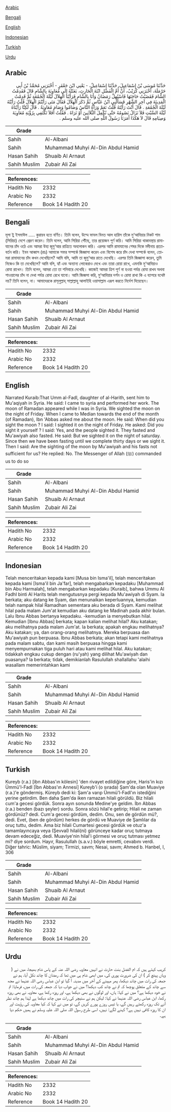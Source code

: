[Arabic](#arabic)

[Bengali](#bengali)

[English](#english)

[Indonesian](#indonesian)

[Turkish](#turkish)

[Urdu](#urdu)

## Arabic


<div dir="rtl" lang="ar" style={{fontSize:'larger',backgroundColor:'#f8f9fa',padding:20}}>
حَدَّثَنَا مُوسَى بْنُ إِسْمَاعِيلَ، حَدَّثَنَا إِسْمَاعِيلُ، - يَعْنِي ابْنَ جَعْفَرٍ - أَخْبَرَنِي مُحَمَّدُ بْنُ أَبِي حَرْمَلَةَ، أَخْبَرَنِي كُرَيْبٌ، أَنَّ أُمَّ الْفَضْلِ ابْنَةَ الْحَارِثِ، بَعَثَتْهُ إِلَى مُعَاوِيَةَ بِالشَّامِ قَالَ فَقَدِمْتُ الشَّامَ فَقَضَيْتُ حَاجَتَهَا فَاسْتُهِلَّ رَمَضَانُ وَأَنَا بِالشَّامِ فَرَأَيْنَا الْهِلاَلَ لَيْلَةَ الْجُمُعَةِ ثُمَّ قَدِمْتُ الْمَدِينَةَ فِي آخِرِ الشَّهْرِ فَسَأَلَنِي ابْنُ عَبَّاسٍ ثُمَّ ذَكَرَ الْهِلاَلَ فَقَالَ مَتَى رَأَيْتُمُ الْهِلاَلَ قُلْتُ رَأَيْتُهُ لَيْلَةَ الْجُمُعَةِ ‏.‏ قَالَ أَنْتَ رَأَيْتَهُ قُلْتُ نَعَمْ وَرَآهُ النَّاسُ وَصَامُوا وَصَامَ مُعَاوِيَةُ ‏.‏ قَالَ لَكِنَّا رَأَيْنَاهُ لَيْلَةَ السَّبْتِ فَلاَ نَزَالُ نَصُومُهُ حَتَّى نُكْمِلَ الثَّلاَثِينَ أَوْ نَرَاهُ ‏.‏ فَقُلْتُ أَفَلاَ تَكْتَفِي بِرُؤْيَةِ مُعَاوِيَةَ وَصِيَامِهِ قَالَ لاَ هَكَذَا أَمَرَنَا رَسُولُ اللَّهِ صلى الله عليه وسلم ‏.‏
</div>
<div style={{backgroundColor:'#f8f9fa',padding:20, marginBottom: 10}}><table> <thead> <tr> <th>Grade</th> <th></th> </tr> </thead> <tbody> <tr><td>Sahih</td><td>Al-Albani</td></tr><tr><td>Sahih</td><td>Muhammad Muhyi Al-Din Abdul Hamid</td></tr><tr><td>Hasan Sahih</td><td>Shuaib Al Arnaut</td></tr><tr><td>Sahih Muslim</td><td>Zubair Ali Zai</td></tr></tbody></table><table> <thead> <tr> <th>References:</th> <th></th> </tr> </thead> <tbody><tr><td>Hadith No</td><td>2332</td></tr><tr><td>Arabic No</td><td>2332</td></tr><tr><td>Reference</td><td>Book 14 Hadith 20</td></tr></tbody></table></div>

## Bengali


<div dir="ltr" lang="bn" style={{fontSize:'larger',backgroundColor:'#f8f9fa',padding:20}}>
মূসা ই্ন ইসমাঈল ..... কুরায়ব হতে বর্ণিত। তিনি বলেন, উম্মে ফাযল বিনত আল হারিস তাঁকে মু‘আবিয়ার নিকট শাম (সিরিয়া) দেশে প্রেরণ করেন। তিনি বলেন, আমি সিরিয়া পৌঁছে, তার প্রয়োজন পূর্ণ করি। আমি সিরিয়া থাকাবস্থায় রামাযানের চাঁদ ওঠে এবং আমরা উহা জুমু‘আর রাত্রিতে অবলোকন করি। এরপর আমি রামাযানের শেষর দিকে মদীনায় প্রত্যাবর্তন করি। ইবন আব্বাস (রাঃ) আমাকে সফর সম্পর্কে জিজ্ঞাসা করেন এবং বিশেষ করে চাঁদ দেখা সম্পর্কে বলেন, তোমরা রামাযানের চাঁদ কখন দেখেছিলে? আমি বলি, আমি তা জুমু‘আর রাতে দেখেছি। এরপর তিনি জিজ্ঞাসা করেন, তুমি নিজেও কি তা দেখেছিলে? আমি বলি, হ্যাঁ এবং অন্যান্য লোকেরাও দেখে এবং তারা রোয়া রাখে, এমনকি মু‘আবিয়াও রোযা রাখেন। তিনি বলেন, আমরা তো তা শনিবারে দেখেছি। কাজেই আমরা ত্রিশ পূর্ণ না হওয়া পর্যন্ত রোযা রাখব অথবা শাওয়ালের চাঁদ না দেখা পর্যন্ত রোযা রেখে যাবো। আমি জিজ্ঞসা করি, মু‘আবিয়ার দর্শন ও রোযা রাখা কি এ ব্যাপরে যথেষ্ট নয়? তিনি বলেন, না। আমাদেরকে রাসৃলুল্লাহ্ সাল্লাল্লাহু আলাইহি ওয়াসাল্লাম এরূপ করতে নির্দেশ দিয়েছেন।
</div>
<div style={{backgroundColor:'#f8f9fa',padding:20, marginBottom: 10}}><table> <thead> <tr> <th>Grade</th> <th></th> </tr> </thead> <tbody> <tr><td>Sahih</td><td>Al-Albani</td></tr><tr><td>Sahih</td><td>Muhammad Muhyi Al-Din Abdul Hamid</td></tr><tr><td>Hasan Sahih</td><td>Shuaib Al Arnaut</td></tr><tr><td>Sahih Muslim</td><td>Zubair Ali Zai</td></tr></tbody></table><table> <thead> <tr> <th>References:</th> <th></th> </tr> </thead> <tbody><tr><td>Hadith No</td><td>2332</td></tr><tr><td>Arabic No</td><td>2332</td></tr><tr><td>Reference</td><td>Book 14 Hadith 20</td></tr></tbody></table></div>

## English


<div dir="ltr" lang="en" style={{fontSize:'larger',backgroundColor:'#f8f9fa',padding:20}}>
Narrated Kuraib:That Umm al-Fadl, daughter of al-Harith, sent him to Mu'aqiyah in Syria. He said: I came to syria and performed her work. The moon of Ramadan appeared while I was in Syria. We sighted the moon on the night of Friday. When I came to Median towards the end of the month (of Ramadan), Ibn 'Abbas asked me about the moon. He said: When did you sight the moon ? I said: I sighted it on the night of Friday. He asked: Did you sight it yourself ? I said: Yes, and the people sighted it. They fasted and Mu'awiyah also fasted. He said: But we sighted it on the night of saturday. Since then we have been fasting until we complete thirty days or we sight it. Then I said: Are the sighting of the moon by Mu'awiyah and his fasts not sufficient for us? He replied: No. The Messenger of Allah (ﷺ) commanded us to do so
</div>
<div style={{backgroundColor:'#f8f9fa',padding:20, marginBottom: 10}}><table> <thead> <tr> <th>Grade</th> <th></th> </tr> </thead> <tbody> <tr><td>Sahih</td><td>Al-Albani</td></tr><tr><td>Sahih</td><td>Muhammad Muhyi Al-Din Abdul Hamid</td></tr><tr><td>Hasan Sahih</td><td>Shuaib Al Arnaut</td></tr><tr><td>Sahih Muslim</td><td>Zubair Ali Zai</td></tr></tbody></table><table> <thead> <tr> <th>References:</th> <th></th> </tr> </thead> <tbody><tr><td>Hadith No</td><td>2332</td></tr><tr><td>Arabic No</td><td>2332</td></tr><tr><td>Reference</td><td>Book 14 Hadith 20</td></tr></tbody></table></div>

## Indonesian


<div dir="ltr" lang="id" style={{fontSize:'larger',backgroundColor:'#f8f9fa',padding:20}}>
Telah menceritakan kepada kami [Musa bin Isma'il], telah menceritakan kepada kami [Isma'il bin Ja'far], telah mengabarkan kepadaku [Muhammad bin Abu Harmalah], telah mengabarkan kepadaku [Kuraib], bahwa Ummu Al Fadhl binti Al Harits telah mengutusnya pergi kepada Mu'awiyah di Syam. Ia berkata; aku datang ke Syam, dan menunaikan keperluannya, kemudian telah nampak hilal Ramadhan sementara aku berada di Syam. Kami melihat hilal pada malam Jum'at kemudian aku datang ke Madinah pada akhir bulan. Lalu Ibnu Abbas bertanya kepadaku. -kemudian ia menyebutkan hilal. Kemudian [Ibnu Abbas] berkata; kapan kalian melihat hilal? Aku katakan; aku melihatnya pada malam Jum'at. Ia berkata; apakah engkau melihatnya? Aku katakan; ya, dan orang-orang melihatnya. Mereka berpuasa dan Mu'awiyah pun berpuasa. Ibnu Abbas berkata; akan tetapi kami melihatnya pada malam sabtu, dan kami masih berpuasa hingga kami menyempurnakan tiga puluh hari atau kami melihat hilal. Aku katakan; tidakkah engkau cukup dengan (ru'yah) yang dilihat Mu'awiyah dan puasanya? Ia berkata; tidak, demikianlah Rasulullah shallallahu 'alaihi wasallam memerintahkan kami
</div>
<div style={{backgroundColor:'#f8f9fa',padding:20, marginBottom: 10}}><table> <thead> <tr> <th>Grade</th> <th></th> </tr> </thead> <tbody> <tr><td>Sahih</td><td>Al-Albani</td></tr><tr><td>Sahih</td><td>Muhammad Muhyi Al-Din Abdul Hamid</td></tr><tr><td>Hasan Sahih</td><td>Shuaib Al Arnaut</td></tr><tr><td>Sahih Muslim</td><td>Zubair Ali Zai</td></tr></tbody></table><table> <thead> <tr> <th>References:</th> <th></th> </tr> </thead> <tbody><tr><td>Hadith No</td><td>2332</td></tr><tr><td>Arabic No</td><td>2332</td></tr><tr><td>Reference</td><td>Book 14 Hadith 20</td></tr></tbody></table></div>

## Turkish


<div dir="ltr" lang="tr" style={{fontSize:'larger',backgroundColor:'#f8f9fa',padding:20}}>
Kureyb (r.a.) [ibn Abbas'ın kölesin] 'den rivayet edildiğine göre, Haris'in kızı Ümmü'l-Fadl [İbn Abbas'ın Annesi] Kureyb'i (o sırada) Şam'da olan Muaviye (r.a.)'e göndermiş. Küreyb dedi ki: Şam'a varıp Ümmü'l-Fadl'ın istediğini yerine getirdim. Ben daha Şam'da iken ramazan hilali görüldü. Biz hilali cum'a gecesi gördük. Sonra ayın sonunda Medine'ye geldim. İbn Abbas (r.a.) benden (bazı şeyler) sordu. Sonra sözü hilal'e getirip; Hilali ne zaman gördünüz? dedi. Cum'a gecesi gördüm, dedim. Onu, sen de gördün mü?, dedi. Evet, (ben de gördüm) herkes de gördü ve Muaviye de Şamlılar da oruç tuttu, dedim. Ama biz hilali Cumartesi gecesi gördük ve otuz'a tamamlayıncaya veya (Şevval) hilali(ni) görünceye kadar oruç tutmaya devam edeceğiz, dedi. Muaviye'nin hilal'i görmesi ve oruç tutması yetmez mi? diye sordum. Hayır, Rasulullah (s.a.v.) böyle emretti, cevabını verdi. Diğer tahric: Müslim, siyam; Tirmizi, savm; Nesai, savm; Ahmed b. Hanbel, I, 306
</div>
<div style={{backgroundColor:'#f8f9fa',padding:20, marginBottom: 10}}><table> <thead> <tr> <th>Grade</th> <th></th> </tr> </thead> <tbody> <tr><td>Sahih</td><td>Al-Albani</td></tr><tr><td>Sahih</td><td>Muhammad Muhyi Al-Din Abdul Hamid</td></tr><tr><td>Hasan Sahih</td><td>Shuaib Al Arnaut</td></tr><tr><td>Sahih Muslim</td><td>Zubair Ali Zai</td></tr></tbody></table><table> <thead> <tr> <th>References:</th> <th></th> </tr> </thead> <tbody><tr><td>Hadith No</td><td>2332</td></tr><tr><td>Arabic No</td><td>2332</td></tr><tr><td>Reference</td><td>Book 14 Hadith 20</td></tr></tbody></table></div>

## Urdu


<div dir="rtl" lang="ur" style={{fontSize:'larger',backgroundColor:'#f8f9fa',padding:20}}>
کریب کہتے ہیں کہ ام الفضل بنت حارث نے انہیں معاویہ رضی اللہ عنہ کے پاس شام بھیجا، میں نے ( وہاں پہنچ کر ) ان کی ضرورت پوری کی، میں ابھی شام ہی میں تھا کہ رمضان کا چاند نکل آیا، ہم نے جمعہ کی رات میں چاند دیکھا، پھر مہینے کے آخر میں مدینہ آ گیا تو ابن عباس رضی اللہ عنہما نے مجھ سے چاند کے متعلق پوچھا کہ تم نے چاند کب دیکھا؟ میں نے جواب دیا کہ جمعہ کی رات میں، فرمایا: تم نے خود دیکھا ہے؟ میں نے کہا: ہاں، اور لوگوں نے بھی دیکھا ہے، اور روزہ رکھا ہے، معاویہ نے بھی روزہ رکھا، ابن عباس رضی اللہ عنہما نے کہا: لیکن ہم نے سنیچر کی رات میں چاند دیکھا ہے لہٰذا ہم چاند نظر آنے تک روزہ رکھتے رہیں گے، یا تیس روزے پورے کریں گے، تو میں نے کہا کہ کیا معاویہ کی رؤیت اور ان کا روزہ کافی نہیں ہے؟ کہنے لگے: نہیں، اسی طرح رسول اللہ صلی اللہ علیہ وسلم نے ہمیں حکم دیا ہے۔
</div>
<div style={{backgroundColor:'#f8f9fa',padding:20, marginBottom: 10}}><table> <thead> <tr> <th>Grade</th> <th></th> </tr> </thead> <tbody> <tr><td>Sahih</td><td>Al-Albani</td></tr><tr><td>Sahih</td><td>Muhammad Muhyi Al-Din Abdul Hamid</td></tr><tr><td>Hasan Sahih</td><td>Shuaib Al Arnaut</td></tr><tr><td>Sahih Muslim</td><td>Zubair Ali Zai</td></tr></tbody></table><table> <thead> <tr> <th>References:</th> <th></th> </tr> </thead> <tbody><tr><td>Hadith No</td><td>2332</td></tr><tr><td>Arabic No</td><td>2332</td></tr><tr><td>Reference</td><td>Book 14 Hadith 20</td></tr></tbody></table></div>